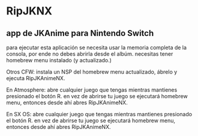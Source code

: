 # RipJKNX
app de JKAnime para Nintendo Switch
----------------------------------------
para ejecutar esta aplicación se necesita usar la memoria completa de la consola, por ende no debes abrirla desde el albúm. necesitas tener homebrew menu instalado (y actualizado.)

Otros CFW: instala un NSP del homebrew menu actualizado, ábrelo y ejecuta RipJKAnimeNX.

En Atmosphere: abre cualquier juego que tengas mientras mantienes presionado el botón R. en vez de abrirse tu juego se ejecutará homebrew menu, entonces desde ahí abres RipJKAnimeNX.

En SX OS: abre cualquier juego que tengas mientras mantienes presionado el botón R. en vez de abrirse tu juego se ejecutará homebrew menu, entonces desde ahí abres RipJKAnimeNX.
